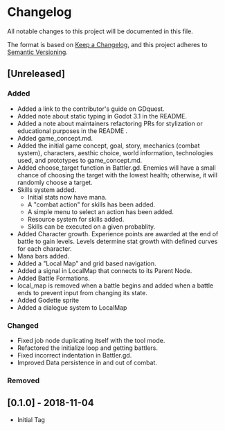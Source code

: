 # Changelog
All notable changes to this project will be documented in this file.

The format is based on [Keep a Changelog](https://keepachangelog.com/en/1.0.0/),
and this project adheres to [Semantic Versioning](https://semver.org/spec/v2.0.0.html).

## [Unreleased]
### Added
 - Added a link to the contributor's guide on GDquest.
 - Added note about static typing in Godot 3.1 in the README.
 - Added a note about maintainers refactoring PRs for stylization or educational purposes in the README .
 - Added game_concept.md.
 - Added the initial game concept, goal, story, mechanics (combat system), characters, aesthic choice, world information, technologies used, and prototypes to game_concept.md.
 - Added choose_target function in Battler.gd. Enemies will have a small chance of choosing the target with the lowest health; otherwise, it will randomly choose a target.
 - Skills system added.
   - Initial stats now have mana.
   - A "combat action" for skills has been added.
   - A simple menu to select an action has been added.
   - Resource system for skills added.
   - Skills can be executed on a given probablity.
 - Added Character growth. Experience points are awarded at the end of battle to gain levels. Levels determine stat growth with defined curves for each character.
 - Mana bars added.
 - Added a "Local Map" and grid based navigation.
 - Added a signal in LocalMap that connects to its Parent Node.
 - Added Battle Formations.
 - local_map is removed when a battle begins and added when a battle ends to prevent input from changing its state.
 - Added Godette sprite
 - Added a dialogue system to LocalMap

### Changed
 - Fixed job node duplicating itself with the tool mode.
 - Refactored the initialize loop and getting battlers.
 - Fixed incorrect indentation in Battler.gd.
 - Improved Data persistence in and out of combat.

### Removed

## [0.1.0] - 2018-11-04

 - Initial Tag



